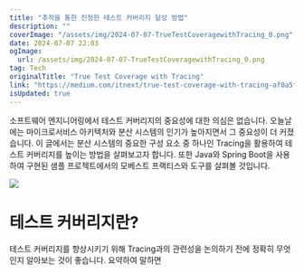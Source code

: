 ```yaml
---
title: "추적을 통한 진정한 테스트 커버리지 달성 방법"
description: ""
coverImage: "/assets/img/2024-07-07-TrueTestCoveragewithTracing_0.png"
date: 2024-07-07 22:03
ogImage: 
  url: /assets/img/2024-07-07-TrueTestCoveragewithTracing_0.png
tag: Tech
originalTitle: "True Test Coverage with Tracing"
link: "https://medium.com/itnext/true-test-coverage-with-tracing-af0a5fee1ded"
isUpdated: true
---
```





소프트웨어 엔지니어링에서 테스트 커버리지의 중요성에 대한 의심은 없습니다. 오늘날에는 마이크로서비스 아키텍처와 분산 시스템의 인기가 높아지면서 그 중요성이 더 커졌습니다. 이 글에서는 분산 시스템의 중요한 구성 요소 중 하나인 Tracing을 활용하여 테스트 커버리지를 높이는 방법을 살펴보고자 합니다. 또한 Java와 Spring Boot을 사용하여 구현된 샘플 프로젝트에서의 모베스트 프랙티스와 도구를 살펴볼 것입니다.

![](/assets/img/2024-07-07-TrueTestCoveragewithTracing_0.png)

# 테스트 커버리지란?

테스트 커버리지를 향상시키기 위해 Tracing과의 관련성을 논의하기 전에 정확히 무엇인지 알아보는 것이 좋습니다. 요약하여 말하면